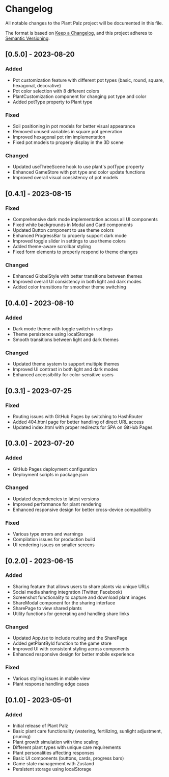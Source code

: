 # Changelog

All notable changes to the Plant Palz project will be documented in this file.

The format is based on [Keep a Changelog](https://keepachangelog.com/en/1.0.0/),
and this project adheres to [Semantic Versioning](https://semver.org/spec/v2.0.0.html).

## [0.5.0] - 2023-08-20

### Added
- Pot customization feature with different pot types (basic, round, square, hexagonal, decorative)
- Pot color selection with 8 different colors
- PlantCustomization component for changing pot type and color
- Added potType property to Plant type

### Fixed
- Soil positioning in pot models for better visual appearance
- Removed unused variables in square pot generation
- Improved hexagonal pot rim implementation
- Fixed pot models to properly display in the 3D scene

### Changed
- Updated useThreeScene hook to use plant's potType property
- Enhanced GameStore with pot type and color update functions
- Improved overall visual consistency of pot models

## [0.4.1] - 2023-08-15

### Fixed
- Comprehensive dark mode implementation across all UI components
- Fixed white backgrounds in Modal and Card components
- Updated Button component to use theme colors
- Enhanced ProgressBar to properly support dark mode
- Improved toggle slider in settings to use theme colors
- Added theme-aware scrollbar styling
- Fixed form elements to properly respond to theme changes

### Changed
- Enhanced GlobalStyle with better transitions between themes
- Improved overall UI consistency in both light and dark modes
- Added color transitions for smoother theme switching

## [0.4.0] - 2023-08-10

### Added
- Dark mode theme with toggle switch in settings
- Theme persistence using localStorage
- Smooth transitions between light and dark themes

### Changed
- Updated theme system to support multiple themes
- Improved UI contrast in both light and dark modes
- Enhanced accessibility for color-sensitive users

## [0.3.1] - 2023-07-25

### Fixed
- Routing issues with GitHub Pages by switching to HashRouter
- Added 404.html page for better handling of direct URL access
- Updated index.html with proper redirects for SPA on GitHub Pages

## [0.3.0] - 2023-07-20

### Added
- GitHub Pages deployment configuration
- Deployment scripts in package.json

### Changed
- Updated dependencies to latest versions
- Improved performance for plant rendering
- Enhanced responsive design for better cross-device compatibility

### Fixed
- Various type errors and warnings
- Compilation issues for production build
- UI rendering issues on smaller screens

## [0.2.0] - 2023-06-15

### Added
- Sharing feature that allows users to share plants via unique URLs
- Social media sharing integration (Twitter, Facebook)
- Screenshot functionality to capture and download plant images
- ShareModal component for the sharing interface
- SharePage to view shared plants
- Utility functions for generating and handling share links

### Changed
- Updated App.tsx to include routing and the SharePage
- Added getPlantById function to the game store
- Improved UI with consistent styling across components
- Enhanced responsive design for better mobile experience

### Fixed
- Various styling issues in mobile view
- Plant response handling edge cases

## [0.1.0] - 2023-05-01

### Added
- Initial release of Plant Palz
- Basic plant care functionality (watering, fertilizing, sunlight adjustment, pruning)
- Plant growth simulation with time scaling
- Different plant types with unique care requirements
- Plant personalities affecting responses
- Basic UI components (buttons, cards, progress bars)
- Game state management with Zustand
- Persistent storage using localStorage 
